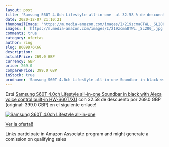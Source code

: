 ```yaml
---
layout: post
title: 'Samsung S60T 4.0ch Lifestyle all-in-one  al 32.58 % de descuento'
date: 2020-12-07 21:10:21
thumbnailImage: 'https://m.media-amazon.com/images/I/219zcma8TWL._SL200_.jpg'
images: [ 'https://m.media-amazon.com/images/I/219zcma8TWL._SL200_.jpg' ]
comments: true
category: ofertas
author: ring
slug: B089D76K6G
description:
actualPrice: 269.0 GBP
currency: GBP
price: 269.0
comparePrice: 399.0 GBP
inStock: true
prodname: 'Samsung S60T 4.0ch Lifestyle all-in-one Soundbar in black with Alexa voice control built-in HW-S60T/XU'
---
```


Está [Samsung S60T 4.0ch Lifestyle all-in-one Soundbar in black with Alexa voice control built-in HW-S60T/XU](https://www.amazon.co.uk/dp/B089D76K6G/?tag=tolees0a-21) con 32.58 de descuento por 269.0 GBP (original: 399.0 GBP) en el siguiente enlace!

[![Samsung S60T 4.0ch Lifestyle all-in-one ](https://m.media-amazon.com/images/I/219zcma8TWL._SL200_.jpg)](https://www.amazon.co.uk/dp/B089D76K6G/?tag=tolees0a-21)

[Ver la oferta!!](https://www.amazon.co.uk/dp/B089D76K6G/?tag=tolees0a-21)

Links participate in Amazon Associate program and might generate a comission on qualifying sales


